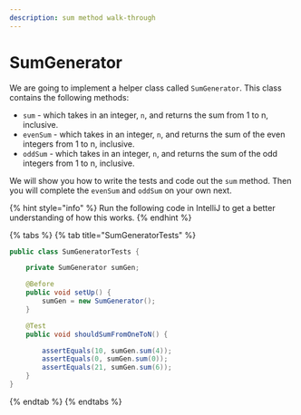 ```yaml
---
description: sum method walk-through
---
```


# SumGenerator

We are going to implement a helper class called `SumGenerator`. This class contains the following methods: 

* `sum` - which takes in an integer, `n`, and returns the sum from 1 to n, inclusive.
* `evenSum` - which takes in an integer, `n`, and returns the sum of the even integers from 1 to n, inclusive.
* `oddSum` - which takes in an integer, `n`, and returns the sum of the odd integers from 1 to n, inclusive.

We will show you how to write the tests and code out the `sum` method. Then you will complete the `evenSum` and `oddSum` on your own next.

{% hint style="info" %}
Run the following code in IntelliJ to get a better understanding of how this works.
{% endhint %}

{% tabs %}
{% tab title="SumGeneratorTests" %}
```java
public class SumGeneratorTests {

    private SumGenerator sumGen;

    @Before
    public void setUp() {
        sumGen = new SumGenerator();
    }

    @Test
    public void shouldSumFromOneToN() {

        assertEquals(10, sumGen.sum(4));
        assertEquals(0, sumGen.sum(0));
        assertEquals(21, sumGen.sum(6));
    }
}
```
{% endtab %}
{% endtabs %}

